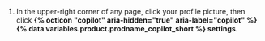 1. In the upper-right corner of any page, click your profile picture, then click **{% octicon "copilot" aria-hidden="true" aria-label="copilot" %} {% data variables.product.prodname_copilot_short %} settings**.
